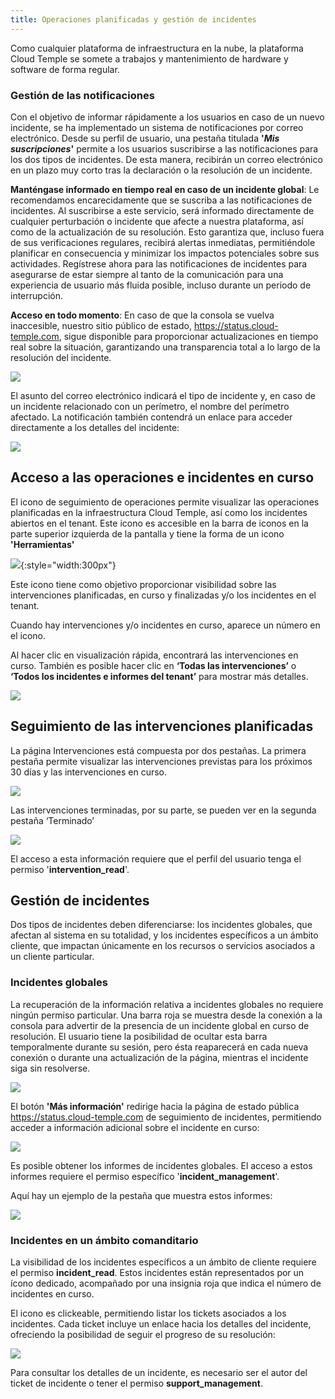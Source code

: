 ```yaml
---
title: Operaciones planificadas y gestión de incidentes
---
```


Como cualquier plataforma de infraestructura en la nube, la plataforma Cloud Temple se somete a trabajos y mantenimiento de hardware y software de forma regular.

### Gestión de las notificaciones
Con el objetivo de informar rápidamente a los usuarios en caso de un nuevo incidente, se ha implementado un sistema de notificaciones por correo electrónico. Desde su perfil de usuario, una pestaña titulada __'*Mis suscripciones*'__ permite a los usuarios suscribirse a las notificaciones para los dos tipos de incidentes. De esta manera, recibirán un correo electrónico en un plazo muy corto tras la declaración o la resolución de un incidente.

__Manténgase informado en tiempo real en caso de un incidente global__: Le recomendamos encarecidamente que se suscriba a las notificaciones de incidentes. Al suscribirse a este servicio, será informado directamente de cualquier perturbación o incidente que afecte a nuestra plataforma, así como de la actualización de su resolución. Esto garantiza que, incluso fuera de sus verificaciones regulares, recibirá alertas inmediatas, permitiéndole planificar en consecuencia y minimizar los impactos potenciales sobre sus actividades. Regístrese ahora para las notificaciones de incidentes para asegurarse de estar siempre al tanto de la comunicación para una experiencia de usuario más fluida posible, incluso durante un periodo de interrupción.

__Acceso en todo momento__: En caso de que la consola se vuelva inaccesible, nuestro sitio público de estado, https://status.cloud-temple.com, sigue disponible para proporcionar actualizaciones en tiempo real sobre la situación, garantizando una transparencia total a lo largo de la resolución del incidente.

![](images/shiva_incident_005.png)

El asunto del correo electrónico indicará el tipo de incidente y, en caso de un incidente relacionado con un perímetro, el nombre del perímetro afectado. La notificación también contendrá un enlace para acceder directamente a los detalles del incidente:

![](images/shiva_incident_006.png)

## Acceso a las operaciones e incidentes en curso
El icono de seguimiento de operaciones permite visualizar las operaciones planificadas en la infraestructura Cloud Temple, así como los incidentes abiertos en el tenant. Este icono es accesible en la barra de iconos en la parte superior izquierda de la pantalla y tiene la forma de un icono __'Herramientas'__

![](images/shiva_intervention_menu01.png){:style="width:300px"}

Este icono tiene como objetivo proporcionar visibilidad sobre las intervenciones planificadas, en curso y finalizadas y/o los incidentes en el tenant.

Cuando hay intervenciones y/o incidentes en curso, aparece un número en el icono.

Al hacer clic en visualización rápida, encontrará las intervenciones en curso. También es posible hacer clic en __‘Todas las intervenciones’__ o __‘Todos los incidentes e informes del tenant’__ para mostrar más detalles.

![](images/shiva_intervention_menu03.png)

## Seguimiento de las intervenciones planificadas
La página Intervenciones está compuesta por dos pestañas. La primera pestaña permite visualizar las intervenciones previstas para los próximos 30 días y las intervenciones en curso.

![](images/shiva_intervention_menu04.png)

Las intervenciones terminadas, por su parte, se pueden ver en la segunda pestaña ‘Terminado’

![](images/shiva_intervention_menu05.png)

El acceso a esta información requiere que el perfil del usuario tenga el permiso '**intervention_read**'.

## Gestión de incidentes
Dos tipos de incidentes deben diferenciarse: los incidentes globales, que afectan al sistema en su totalidad, y los incidentes específicos a un ámbito cliente, que impactan únicamente en los recursos o servicios asociados a un cliente particular.

### Incidentes globales
La recuperación de la información relativa a incidentes globales no requiere ningún permiso particular. Una barra roja se muestra desde la conexión a la consola para advertir de la presencia de un incidente global en curso de resolución. El usuario tiene la posibilidad de ocultar esta barra temporalmente durante su sesión, pero ésta reaparecerá en cada nueva conexión o durante una actualización de la página, mientras el incidente siga sin resolverse.

![](images/shiva_incident_001.png)

El botón __'Más información'__ redirige hacia la página de estado pública https://status.cloud-temple.com de seguimiento de incidentes, permitiendo acceder a información adicional sobre el incidente en curso:

![](images/shiva_incident_002.png)

Es posible obtener los informes de incidentes globales. El acceso a estos informes requiere el permiso específico '**incident_management**'.

Aquí hay un ejemplo de la pestaña que muestra estos informes:

![](images/shiva_incident_003.png)

### Incidentes en un ámbito comanditario
La visibilidad de los incidentes específicos a un ámbito de cliente requiere el permiso **incident_read**. Estos incidentes están representados por un ícono dedicado, acompañado por una insignia roja que indica el número de incidentes en curso.

El icono es clickeable, permitiendo listar los tickets asociados a los incidentes. Cada ticket incluye un enlace hacia los detalles del incidente, ofreciendo la posibilidad de seguir el progreso de su resolución:

![](images/shiva_incident_004.png)

Para consultar los detalles de un incidente, es necesario ser el autor del ticket de incidente o tener el permiso **support_management**.